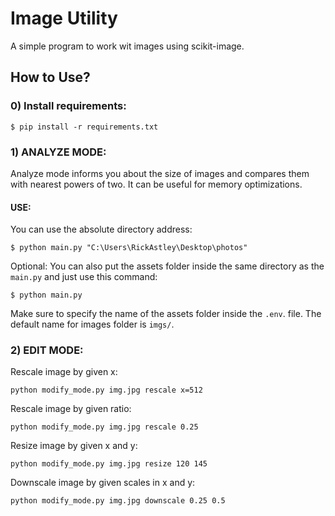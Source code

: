 # Image Utility
A simple program to work wit images using scikit-image.

## How to Use?

### 0) Install requirements:
```
$ pip install -r requirements.txt
```


### 1) ANALYZE MODE:
Analyze mode informs you about the size of images and compares them with nearest powers of two. It can be useful for memory optimizations.

#### USE:
You can use the absolute directory address:
```
$ python main.py "C:\Users\RickAstley\Desktop\photos"
```

Optional: You can also put the assets folder inside the same directory as the `main.py` and just use this command:

```
$ python main.py
```
Make sure to specify the name of the assets folder inside the `.env`. file. The default name for images folder is `imgs/`.


### 2) EDIT MODE:

Rescale image by given x:
```
python modify_mode.py img.jpg rescale x=512
```

Rescale image by given ratio:
```
python modify_mode.py img.jpg rescale 0.25
```

Resize image by given x and y:
```
python modify_mode.py img.jpg resize 120 145
```

Downscale image by given scales in x and y:
```
python modify_mode.py img.jpg downscale 0.25 0.5
```
